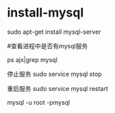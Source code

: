 # install-mysql
sudo apt-get install mysql-server

#查看进程中是否有mysql服务

ps ajx|grep mysql

停止服务
sudo service mysql stop

重启服务
sudo service mysql restart

mysql -u root -pmysql
